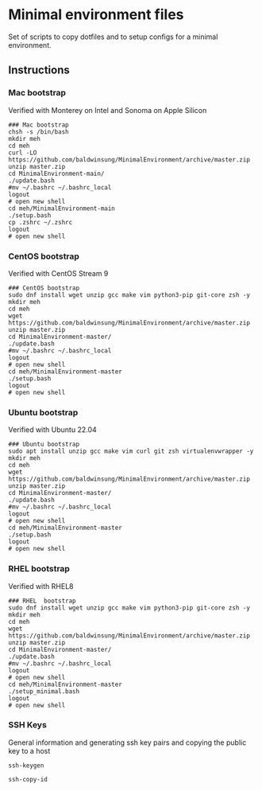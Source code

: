 # Minimal environment files
Set of scripts to copy dotfiles and to setup configs for a minimal environment. 

## Instructions

### Mac bootstrap
Verified with Monterey on Intel and Sonoma on Apple Silicon

```
### Mac bootstrap
chsh -s /bin/bash
mkdir meh
cd meh
curl -LO https://github.com/baldwinsung/MinimalEnvironment/archive/master.zip
unzip master.zip
cd MinimalEnvironment-main/
./update.bash
#mv ~/.bashrc ~/.bashrc_local
logout
# open new shell
cd meh/MinimalEnvironment-main
./setup.bash
cp .zshrc ~/.zshrc
logout
# open new shell
```

### CentOS bootstrap
Verified with CentOS Stream 9

```
### CentOS bootstrap
sudo dnf install wget unzip gcc make vim python3-pip git-core zsh -y
mkdir meh
cd meh
wget https://github.com/baldwinsung/MinimalEnvironment/archive/master.zip
unzip master.zip
cd MinimalEnvironment-master/
./update.bash
#mv ~/.bashrc ~/.bashrc_local
logout
# open new shell
cd meh/MinimalEnvironment-master
./setup.bash
logout
# open new shell
```

### Ubuntu bootstrap
Verified with Ubuntu 22.04

```
### Ubuntu bootstrap
sudo apt install unzip gcc make vim curl git zsh virtualenvwrapper -y
mkdir meh
cd meh
wget https://github.com/baldwinsung/MinimalEnvironment/archive/master.zip
unzip master.zip
cd MinimalEnvironment-master/
./update.bash
#mv ~/.bashrc ~/.bashrc_local
logout
# open new shell
cd meh/MinimalEnvironment-master
./setup.bash
logout
# open new shell
```

### RHEL bootstrap
Verified with RHEL8

```
### RHEL  bootstrap
sudo dnf install wget unzip gcc make vim python3-pip git-core zsh -y
mkdir meh
cd meh
wget https://github.com/baldwinsung/MinimalEnvironment/archive/master.zip
unzip master.zip
cd MinimalEnvironment-master/
./update.bash
#mv ~/.bashrc ~/.bashrc_local
logout
# open new shell
cd meh/MinimalEnvironment-master
./setup_minimal.bash
logout
# open new shell
```

### SSH Keys
General information and generating ssh key pairs and copying the public key to a host

```
ssh-keygen
```

```
ssh-copy-id
```

